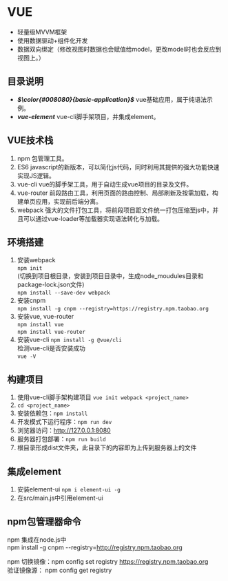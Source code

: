 # VUE
* 轻量级MVVM框架
* 使用数据驱动+组件化开发
* 数据双向绑定（修改视图时数据也会赋值给model，更改model时也会反应到视图上。）

## 目录说明
* ***$\color{#008080}{basic-application}$*** vue基础应用，属于纯语法示例。
* ***vue-element*** vue-cli脚手架项目，并集成element。


## VUE技术栈
1. npm 包管理工具。
2. ES6 javascript的新版本，可以简化js代码，同时利用其提供的强大功能快速实现JS逻辑。
2. vue-cli vue的脚手架工具，用于自动生成vue项目的目录及文件。
3. vue-router 前段路由工具，利用页面的路由控制、局部刷新及按需加载，构建单页应用，实现前后端分离。
4. webpack 强大的文件打包工具，将前段项目距文件统一打包压缩至js中，并且可以通过vue-loader等加载器实现语法转化与加载。


## 环境搭建
1. 安装webpack  
```npm init```  
(切换到项目根目录，安装到项目目录中，生成node_moudules目录和package-lock.json文件)  
```npm install --save-dev webpack```
2. 安装cnpm  
```npm install -g cnpm --registry=https://registry.npm.taobao.org```
3. 安装vue, vue-router  
```npm install vue```  
```npm install vue-router```
4. 安装vue-cli
```npm install -g @vue/cli```  
	检测vue-cli是否安装成功  
```vue -V```

## 构建项目
1. 使用vue-cli脚手架构建项目 ```vue init webpack <project_name>```
2. ```cd <project_name>```
3. 安装依赖包：```npm install```
4. 开发模式下运行程序：```npm run dev```
5. 浏览器访问：http://127.0.0.1:8080
6. 服务器打包部署：```npm run build```
7. 根目录形成dist文件夹，此目录下的内容即为上传到服务器上的文件

## 集成element
1. 安装element-ui
```npm i element-ui -g```
2. 在src/main.js中引用element-ui



## npm包管理器命令
npm 集成在node.js中  
npm install -g cnpm --registry=http://registry.npm.taobao.org  

npm 切换镜像：npm config set registry https://registry.npm.taobao.org  
验证镜像源： npm config get registry
